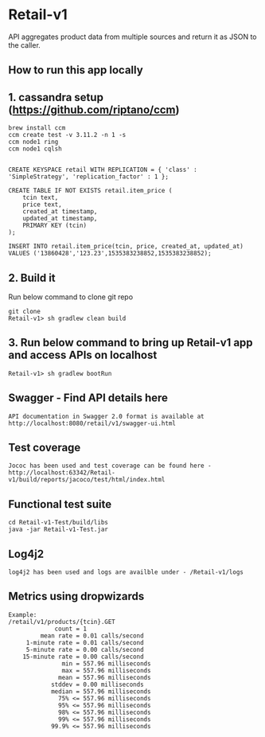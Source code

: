 # Retail-v1

API aggregates product data from multiple sources and return it as JSON to the caller.

## How to run this app locally

## 1. cassandra setup (https://github.com/riptano/ccm)
````
brew install ccm
ccm create test -v 3.11.2 -n 1 -s
ccm node1 ring
ccm node1 cqlsh


CREATE KEYSPACE retail WITH REPLICATION = { 'class' : 'SimpleStrategy', 'replication_factor' : 1 };

CREATE TABLE IF NOT EXISTS retail.item_price (
    tcin text,
    price text,
    created_at timestamp,
    updated_at timestamp,
    PRIMARY KEY (tcin)
);

INSERT INTO retail.item_price(tcin, price, created_at, updated_at) VALUES ('13860428','123.23',1535383238852,1535383238852);
````
## 2. Build it

Run below command to clone git repo
```
git clone 
Retail-v1> sh gradlew clean build
```

## 3. Run below command to bring up Retail-v1 app and access APIs on localhost
````
Retail-v1> sh gradlew bootRun
````

## Swagger - Find API details here
````
API documentation in Swagger 2.0 format is available at http://localhost:8080/retail/v1/swagger-ui.html
````
## Test coverage
````
Jococ has been used and test coverage can be found here - http://localhost:63342/Retail-v1/build/reports/jacoco/test/html/index.html
````

## Functional test suite
````
cd Retail-v1-Test/build/libs
java -jar Retail-v1-Test.jar
````

## Log4j2
````
log4j2 has been used and logs are availble under - /Retail-v1/logs
````

## Metrics using dropwizards
````
Example:
/retail/v1/products/{tcin}.GET
             count = 1
         mean rate = 0.01 calls/second
     1-minute rate = 0.01 calls/second
     5-minute rate = 0.00 calls/second
    15-minute rate = 0.00 calls/second
               min = 557.96 milliseconds
               max = 557.96 milliseconds
              mean = 557.96 milliseconds
            stddev = 0.00 milliseconds
            median = 557.96 milliseconds
              75% <= 557.96 milliseconds
              95% <= 557.96 milliseconds
              98% <= 557.96 milliseconds
              99% <= 557.96 milliseconds
            99.9% <= 557.96 milliseconds
````
